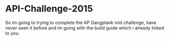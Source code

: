 # API-Challenge-2015
So im going to trying to complete the AP Gangplank mid challenge, have never seen it before and im going with the build guide which i already linked to you.
